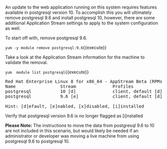 An update to the web application running on this system requires features available in postgresql version 10.
To accomplish this you will ultimately remove postgresql 9.6 and install postgresql 10, however, there are some
additional Application Stream settings to apply to the system configuration as well.

To start off with, remove postgresql 9.6.

`yum -y module remove postgresql:9.6`{{execute}}

Take a look at the Application Stream information for the machine to validate the removal.

`yum  module list postgresql`{{execute}}

<pre class="file">
Red Hat Enterprise Linux 8 for x86_64 - AppStream Beta (RPMs)
Name                 Stream              Profiles                         Summary
postgresql           10 [d]              client, default [d]              postgresql module
postgresql           9.6 [e]             client, default [d]              postgresql module

Hint: [d]efault, [e]nabled, [x]disabled, [i]installed
</pre>

Verify that postgresql version 9.6 is no longer flagged as [i]nstalled

**Please Note:** The instructions to move the data from postgresql 9.6 to 10 are not included in this scenario, but would likely be needed if an administrator or developer was moving a live machine from using postgresql 9.6 to postgresql 10.
